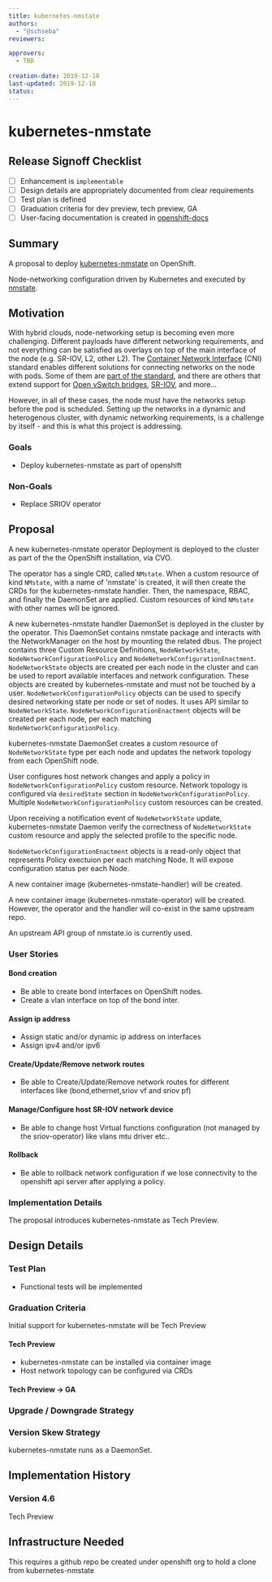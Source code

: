 ```yaml
---
title: kubernetes-nmstate
authors:
  - "@schseba"
reviewers:

approvers:
  - TBD
  
creation-date: 2019-12-18
last-updated: 2019-12-18
status: 
---
```


# kubernetes-nmstate

## Release Signoff Checklist

- [ ] Enhancement is `implementable`
- [ ] Design details are appropriately documented from clear requirements
- [ ] Test plan is defined
- [ ] Graduation criteria for dev preview, tech preview, GA
- [ ] User-facing documentation is created in [openshift-docs](https://github.com/openshift/openshift-docs/)

## Summary

A proposal to deploy [kubernetes-nmstate](https://github.com/nmstate/kubernetes-nmstate/) on OpenShift.

Node-networking configuration driven by Kubernetes and executed by
[nmstate](https://nmstate.github.io/).

## Motivation

With hybrid clouds, node-networking setup is becoming even more challenging.
Different payloads have different networking requirements, and not everything
can be satisfied as overlays on top of the main interface of the node (e.g.
SR-IOV, L2, other L2).
The [Container Network Interface](https://github.com/containernetworking/cni)
(CNI) standard enables different
solutions for connecting networks on the node with pods. Some of them are
[part of the standard](https://github.com/containernetworking/plugins), and there are
others that extend support for [Open vSwitch bridges](https://github.com/kubevirt/ovs-cni),
[SR-IOV](https://github.com/hustcat/sriov-cni), and more...

However, in all of these cases, the node must have the networks setup before the
pod is scheduled. Setting up the networks in a dynamic and heterogenous cluster,
with dynamic networking requirements, is a challenge by itself - and this is
what this project is addressing.

### Goals

- Deploy kubernetes-nmstate as part of openshift

### Non-Goals

- Replace SRIOV operator

## Proposal

A new kubernetes-nmstate operator Deployment is deployed to the cluster as part of the the OpenShift
installation, via CVO.

The operator has a single CRD, called `NMstate`. When a custom resource of kind `NMstate`, with 
a name of 'nmstate' is created, it will then create the CRDs for the kubernetes-nmstate handler.
Then, the namespace, RBAC, and finally the DaemonSet are applied. Custom resources of kind `NMstate`
with other names will be ignored.

A new kubernetes-nmstate handler DaemonSet is deployed in the cluster by the operator.
This DaemonSet contains nmstate package and interacts with the NetworkManager
on the host by mounting the related dbus. The project contains three
Custom Resource Definitions, `NodeNetworkState`, `NodeNetworkConfigurationPolicy` and
`NodeNetworkConfigurationEnactment`. `NodeNetworkState` objects are created per each
node in the cluster and can be used to report available interfaces and network configuration.
These objects are created by kubernetes-nmstate and must not be touched by a user.
`NodeNetworkConfigurationPolicy` objects can be used to specify desired
networking state per node or set of nodes. It uses API similar to `NodeNetworkState`. 
`NodeNetworkConfigurationEnactment` objects will be created per each node, per each matching
`NodeNetworkConfigurationPolicy`.

kubernetes-nmstate DaemonSet creates a custom resource of `NodeNetworkState` type per each node and
updates the network topology from each OpenShift node.

User configures host network changes and apply a policy in `NodeNetworkConfigurationPolicy` custom
resource. Network topology is configured via `desiredState` section in `NodeNetworkConfigurationPolicy`.
Multiple `NodeNetworkConfigurationPolicy` custom resources can be created.

Upon receiving a notification event of `NodeNetworkState` update,
kubernetes-nmstate Daemon verify the correctness of `NodeNetworkState` custom resource and
apply the selected profile to the specific node.

`NodeNetworkConfigurationEnactment` objects is a read-only object that represents Policy exectuion
per each matching Node. It will expose configuration status per each Node.

A new container image (kubernetes-nmstate-handler) will be created.

A new container image (kubernetes-nmstate-operator) will be created. However, the operator
and the handler will co-exist in the same upstream repo.

An upstream API group of nmstate.io is currently used.

### User Stories

#### Bond creation

* Be able to create bond interfaces on OpenShift nodes.
* Create a vlan interface on top of the bond inter.

#### Assign ip address

* Assign static and/or dynamic ip address on interfaces
* Assign ipv4 and/or ipv6

#### Create/Update/Remove network routes

* Be able to Create/Update/Remove network routes for different interfaces like (bond,ethernet,sriov vf and sriov pf)

#### Manage/Configure host SR-IOV network device

* Be able to change host Virtual functions configuration (not managed by the sriov-operator) like vlans mtu driver etc..

#### Rollback

* Be able to rollback network configuration 
if we lose connectivity to the openshift api server after applying a policy.

### Implementation Details

The proposal introduces kubernetes-nmstate as Tech Preview.

## Design Details

### Test Plan

- Functional tests will be implemented

### Graduation Criteria

Initial support for kubernetes-nmstate will be Tech Preview

#### Tech Preview

- kubernetes-nmstate can be installed via container image
- Host network topology can be configured via CRDs

#### Tech Preview -> GA

### Upgrade / Downgrade Strategy

### Version Skew Strategy

kubernetes-nmstate runs as a DaemonSet.

## Implementation History

### Version 4.6

Tech Preview

## Infrastructure Needed

This requires a github repo be created under openshift org to hold a clone from kubernetes-nmstate
